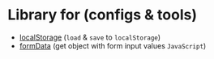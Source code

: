 # Library for (configs & tools)

 - [localStorage](https://github.com/Inpulsgor/library/tree/master/localStorage) (`load` & `save` to `localStorage`)
 - [formData](https://github.com/Inpulsgor/library/tree/master/formData) (get object with form input values `JavaScript`)
